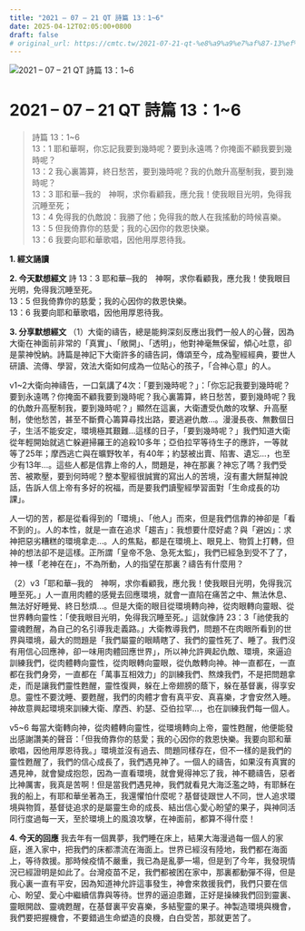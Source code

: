 ```yaml
---
title: "2021 – 07 – 21 QT 詩篇 13：1~6"
date: 2025-04-12T02:05:00+0800
draft: false
# original_url: https://cmtc.tw/2021-07-21-qt-%e8%a9%a9%e7%af%87-13%ef%bc%9a16
---
```


![2021 – 07 – 21 QT 詩篇 13：1\~6](/images/qt.jpg   "2021 – 07 – 21 QT 詩篇 13：1\~6")

# 2021 – 07 – 21 QT 詩篇 13：1\~6

> 詩篇 13：1\~6  
> 13：1 耶和華啊，你忘記我要到幾時呢？要到永遠嗎？你掩面不顧我要到幾時呢？  
> 13：2 我心裏籌算，終日愁苦，要到幾時呢？我的仇敵升高壓制我，要到幾時呢？  
> 13：3 耶和華─我的　神啊，求你看顧我，應允我！使我眼目光明，免得我沉睡至死；  
> 13：4 免得我的仇敵說：我勝了他；免得我的敵人在我搖動的時候喜樂。  
> 13：5 但我倚靠你的慈愛；我的心因你的救恩快樂。  
> 13：6 我要向耶和華歌唱，因他用厚恩待我。

**1. 經文誦讀**

**2.  今天默想經文**
詩 13：3 耶和華─我的　神啊，求你看顧我，應允我！使我眼目光明，免得我沉睡至死。  
13：5 但我倚靠你的慈愛；我的心因你的救恩快樂。  
13：6 我要向耶和華歌唱，因他用厚恩待我。

**3. 分享默想經文**
（1）大衛的禱告，總是能夠深刻反應出我們一般人的心聲，因為大衛在神面前非常的「真實」、「敞開」、「透明」，他對神毫無保留，傾心吐意，卻是蒙神悅納。詩篇是神記下大衛許多的禱告詞，傳頌至今，成為聖經經典，要世人研讀、流傳、學習，效法大衛如何成為一位貼心的孩子，「合神心意」的人。

v1\~2大衛向神禱告，一口氣講了4次：「要到幾時呢？」：「你忘記我要到幾時呢？要到永遠嗎？你掩面不顧我要到幾時呢？我心裏籌算，終日愁苦，要到幾時呢？我的仇敵升高壓制我，要到幾時呢？」顯然在這裏，大衛遭受仇敵的攻擊、升高壓制，使他愁苦，甚至不斷費心籌算尋找出路，要逃避仇敵…。漫漫長夜、無數個日子，生活不能安定，環境極其艱難…這樣的日子，「要到幾時呢？」我們知道大衛從年輕開始就逃亡躲避掃羅王的追殺10多年；亞伯拉罕等待生子的應許，一等就等了25年；摩西逃亡與在曠野牧羊，有40年；約瑟被出賣、陷害、遺忘…，也至少有13年…。這些人都是信靠上帝的人，問題是，神在那裏？神忘了嗎？我們受苦、被欺壓，要到何時呢？整本聖經很誠實的寫出人的苦境，沒有畫大餅幫神說話，告訴人信上帝有多好的祝福，而是要我們讀聖經學習面對「生命成長的功課」。

人一切的苦，都是從看得到的「環境」、「他人」而來，但是我們信靠的神卻是「看不到的」。人的本性，就是一直在追求「趨吉」：我想要什麼好處？與「避凶」：求神把惡劣糟糕的環境拿走…。人的焦點，都是在環境上、眼見上、物質上打轉，但神的想法卻不是這樣。正所謂「皇帝不急、急死太監」，我們已經急到受不了了，神一樣「老神在在」，不為所動，人的指望在那裏？禱告有什麼用？

（2）v3「耶和華─我的　神啊，求你看顧我，應允我！使我眼目光明，免得我沉睡至死。」人一直用肉體的感覺去回應環境，就會一直陷在痛苦之中、無法休息、無法好好睡覺、終日愁煩…。但是大衛的眼目從環境轉向神，從肉眼轉向靈眼、從世界轉向靈性：「使我眼目光明，免得我沉睡至死。」這就像詩 23：3「祂使我的靈魂甦醒，為自己的名引導我走義路。」大衛教導我們，問題不在肉眼所看到的世界與環境，最大的問題是「我們屬靈的眼睛瞎了、我們的靈性死了、睡了。我們沒有用信心回應神，卻一味用肉體回應世界」，所以神允許興起仇敵、環境，來逼迫訓練我們，從肉體轉向靈性，從肉眼轉向靈眼，從仇敵轉向神。神一直都在，一直都在我們身旁，一直都在「萬事互相效力」的訓練我們、熬煉我們，不是把問題拿走，而是讓我們靈性甦醒，靈性復興，躲在上帝翅膀的蔭下，躲在基督裏，得享安息。靈性不要沈睡、要甦醒，我們的肉體才會有真平安、真喜樂，才會安然入睡。神故意興起環境來訓練大衛、摩西、約瑟、亞伯拉罕…，也在訓練我們每一個人。

v5\~6 每當大衛轉向神，從肉體轉向靈性，從環境轉向上帝，靈性甦醒，他便能發出感謝讚美的聲音：「但我倚靠你的慈愛；我的心因你的救恩快樂。我要向耶和華歌唱，因他用厚恩待我。」環境並沒有過去、問題同樣存在，但不一樣的是我們的靈性甦醒了，我們的信心成長了，我們遇見神了。一個人的禱告，如果沒有真實的遇見神，就會變成抱怨，因為一直看環境，就會覺得神忘了我，神不聽禱告，惡者比神厲害，我真是苦啊！但是當我們遇見神，我們就看見大海泛濫之時，有耶穌在我的船上，有耶和華坐著為王，我還懼怕什麼呢？基督徒跟世人不同，世人追求環境與物質，基督徒追求的是屬靈生命的成長、結出信心愛心盼望的果子，與神同活同行度過每一天，至於環境上的風浪攻擊，在神面前，都算不得什麼！

**4. 今天的回應**
我去年有一個異夢，我們睡在床上，結果大海漫過每一個人的家庭，進入家中，把我們的床都漂流在海面上。世界已經沒有陸地，我們都在海面上，等待救援。那時候疫情不嚴重，我已為是亂夢一場，但是到了今年，我發現情況已經證明是如此了。台灣疫苗不足，我們都被困在家中，那裏都動彈不得，但是我心裏一直有平安，因為知道神允許這事發生，神會來救援我們，我們只要在信心、盼望、愛心中繼續信靠與等待。世界的逼迫患難，正好是操練我們回到靈裏、靈眼開啟、靈魂甦醒，在基督裏平安喜樂，多結聖靈的果子。神製造環境與機會，我們要把握機會，不要錯過生命塑造的良機，白白受苦，那就更苦了。
